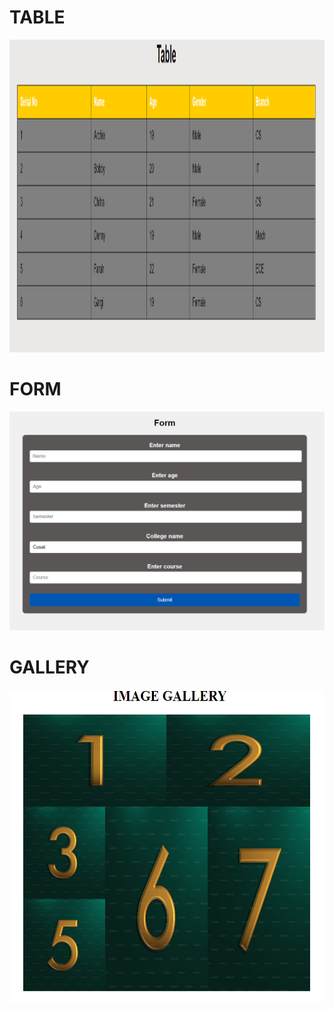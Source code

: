 <h1>TABLE</h1>
<img src="ss1.png" width=700px height=500px>
<BR>
<h1>FORM</h1>
<img src="ss3.png">
<BR>
<h1>GALLERY</h1>
<img src="ss2.png" width=700px height=500px>



